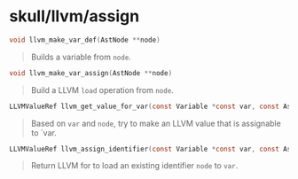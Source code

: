 # skull/llvm/assign

```c
void llvm_make_var_def(AstNode **node)
```

> Builds a variable from `node`.

```c
void llvm_make_var_assign(AstNode **node)
```

> Build a LLVM `load` operation from `node`.

```c
LLVMValueRef llvm_get_value_for_var(const Variable *const var, const AstNode *const node)
```

> Based on `var` and `node`, try to make an LLVM value that is assignable to `var.

```c
LLVMValueRef llvm_assign_identifier(const Variable *const var, const AstNode *const node)
```

> Return LLVM for to load an existing identifier `node` to `var`.

